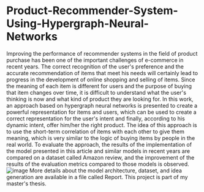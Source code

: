 # Product-Recommender-System-Using-Hypergraph-Neural-Networks
Improving the performance of recommender systems in the field of product purchase has been one of the important challenges of e-commerce in recent years. The correct recognition of the user's preference and the accurate recommendation of items that meet his needs will certainly lead to progress in the development of online shopping and selling of items. Since the meaning of each item is different for users and the purpose of buying that item changes over time, it is difficult to understand what the user's thinking is now and what kind of product they are looking for. In this work, an approach based on hypergraph neural networks is presented to create a powerful representation for items and users, which can be used to create a correct representation for the user's intent and finally, according to his dynamic intent, offer him/her the right product. The idea of this approach is to use the short-term correlation of items with each other to give them meaning, which is very similar to the logic of buying items by people in the real world. To evaluate the approach, the results of the implementation of the model presented in this article and similar models in recent years are compared on a dataset called Amazon review, and the improvement of the results of the evaluation metrics compared to those models is observed.
![image](https://github.com/user-attachments/assets/18ca21b3-90bb-4d7d-809c-56ba680887c1)
More details about the model architecture, dataset, and idea generation are available in a file called Report. This project is part of my master's thesis.



